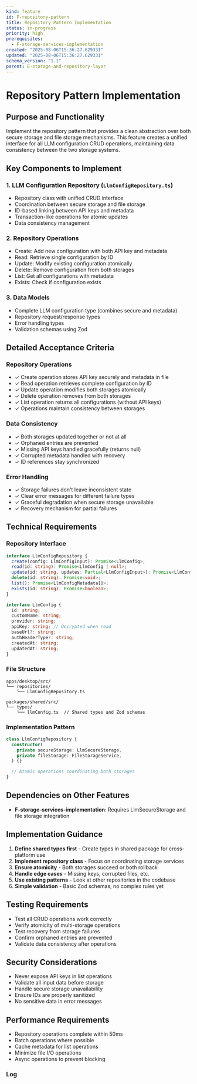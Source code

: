 ```yaml
---
kind: feature
id: F-repository-pattern
title: Repository Pattern Implementation
status: in-progress
priority: high
prerequisites:
  - F-storage-services-implementation
created: "2025-08-06T15:36:27.629331"
updated: "2025-08-06T15:36:27.629331"
schema_version: "1.1"
parent: E-storage-and-repository-layer
---
```


# Repository Pattern Implementation

## Purpose and Functionality

Implement the repository pattern that provides a clean abstraction over both secure storage and file storage mechanisms. This feature creates a unified interface for all LLM configuration CRUD operations, maintaining data consistency between the two storage systems.

## Key Components to Implement

### 1. LLM Configuration Repository (`LlmConfigRepository.ts`)

- Repository class with unified CRUD interface
- Coordination between secure storage and file storage
- ID-based linking between API keys and metadata
- Transaction-like operations for atomic updates
- Data consistency management

### 2. Repository Operations

- Create: Add new configuration with both API key and metadata
- Read: Retrieve single configuration by ID
- Update: Modify existing configuration atomically
- Delete: Remove configuration from both storages
- List: Get all configurations with metadata
- Exists: Check if configuration exists

### 3. Data Models

- Complete LLM configuration type (combines secure and metadata)
- Repository request/response types
- Error handling types
- Validation schemas using Zod

## Detailed Acceptance Criteria

### Repository Operations

- ✓ Create operation stores API key securely and metadata in file
- ✓ Read operation retrieves complete configuration by ID
- ✓ Update operation modifies both storages atomically
- ✓ Delete operation removes from both storages
- ✓ List operation returns all configurations (without API keys)
- ✓ Operations maintain consistency between storages

### Data Consistency

- ✓ Both storages updated together or not at all
- ✓ Orphaned entries are prevented
- ✓ Missing API keys handled gracefully (returns null)
- ✓ Corrupted metadata handled with recovery
- ✓ ID references stay synchronized

### Error Handling

- ✓ Storage failures don't leave inconsistent state
- ✓ Clear error messages for different failure types
- ✓ Graceful degradation when secure storage unavailable
- ✓ Recovery mechanism for partial failures

## Technical Requirements

### Repository Interface

```typescript
interface LlmConfigRepository {
  create(config: LlmConfigInput): Promise<LlmConfig>;
  read(id: string): Promise<LlmConfig | null>;
  update(id: string, updates: Partial<LlmConfigInput>): Promise<LlmConfig>;
  delete(id: string): Promise<void>;
  list(): Promise<LlmConfigMetadata[]>;
  exists(id: string): Promise<boolean>;
}

interface LlmConfig {
  id: string;
  customName: string;
  provider: string;
  apiKey: string; // Decrypted when read
  baseUrl?: string;
  authHeaderType?: string;
  createdAt: string;
  updatedAt: string;
}
```

### File Structure

```
apps/desktop/src/
└── repositories/
    └── LlmConfigRepository.ts

packages/shared/src/
└── types/
    └── llmConfig.ts  // Shared types and Zod schemas
```

### Implementation Pattern

```typescript
class LlmConfigRepository {
  constructor(
    private secureStorage: LlmSecureStorage,
    private fileStorage: FileStorageService,
  ) {}

  // Atomic operations coordinating both storages
}
```

## Dependencies on Other Features

- **F-storage-services-implementation**: Requires LlmSecureStorage and file storage integration

## Implementation Guidance

1. **Define shared types first** - Create types in shared package for cross-platform use
2. **Implement repository class** - Focus on coordinating storage services
3. **Ensure atomicity** - Both storages succeed or both rollback
4. **Handle edge cases** - Missing keys, corrupted files, etc.
5. **Use existing patterns** - Look at other repositories in the codebase
6. **Simple validation** - Basic Zod schemas, no complex rules yet

## Testing Requirements

- Test all CRUD operations work correctly
- Verify atomicity of multi-storage operations
- Test recovery from storage failures
- Confirm orphaned entries are prevented
- Validate data consistency after operations

## Security Considerations

- Never expose API keys in list operations
- Validate all input data before storage
- Handle secure storage unavailability
- Ensure IDs are properly sanitized
- No sensitive data in error messages

## Performance Requirements

- Repository operations complete within 50ms
- Batch operations where possible
- Cache metadata for list operations
- Minimize file I/O operations
- Async operations to prevent blocking

### Log

